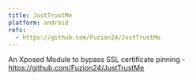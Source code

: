 ```yaml
---
title: JustTrustMe
platform: android
refs:
  - https://github.com/Fuzion24/JustTrustMe
---
```


An Xposed Module to bypass SSL certificate pinning - <https://github.com/Fuzion24/JustTrustMe>